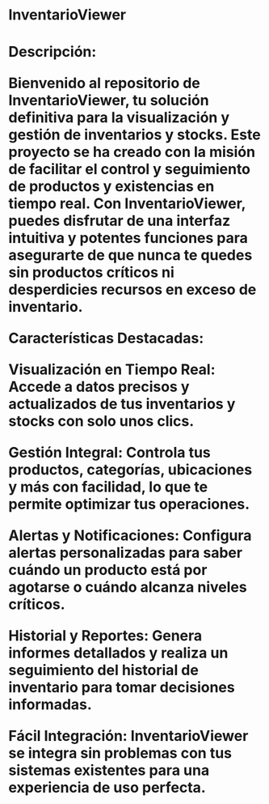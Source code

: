<H1>InventarioViewer<H1/>

Descripción: 

Bienvenido al repositorio de InventarioViewer, tu solución definitiva para la visualización y gestión de inventarios y stocks. Este proyecto se ha creado con la misión de facilitar el control y seguimiento de productos y existencias en tiempo real. Con InventarioViewer, puedes disfrutar de una interfaz intuitiva y potentes funciones para asegurarte de que nunca te quedes sin productos críticos ni desperdicies recursos en exceso de inventario.

Características Destacadas:

Visualización en Tiempo Real: Accede a datos precisos y actualizados de tus inventarios y stocks con solo unos clics.

Gestión Integral: Controla tus productos, categorías, ubicaciones y más con facilidad, lo que te permite optimizar tus operaciones.

Alertas y Notificaciones: Configura alertas personalizadas para saber cuándo un producto está por agotarse o cuándo alcanza niveles críticos.

Historial y Reportes: Genera informes detallados y realiza un seguimiento del historial de inventario para tomar decisiones informadas.

Fácil Integración: InventarioViewer se integra sin problemas con tus sistemas existentes para una experiencia de uso perfecta.

